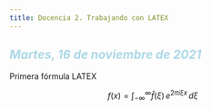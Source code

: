 ```yaml
---
title: Docencia 2. Trabajando con LATEX
---
```


## <span style="color:lightblue"> *Martes, 16 de noviembre de 2021* 

Primera fórmula LATEX

$$f(x) = \int_{-\infty}^\infty \hat f(\xi)\,e^{2 \pi i \xi x} \,d\xi$$